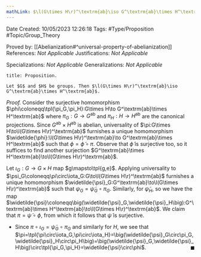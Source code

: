 ```yaml
---
mathLink: $\l(G\times H\r)^\textrm{ab}\iso G^\textrm{ab}\times H^\textrm{ab}$
---
```


<div class="topSpace"></div>

Date Created: 10/05/2023 12:26:18
Tags: #Type/Proposition #Topic/Group_Theory

Proved by: [[Abelianization#^universal-property-of-abelianization]]
References: <i>Not Applicable</i>
Justifications: <i>Not Applicable</i>

Specializations: <i>Not Applicable</i>
Generalizations: <i>Not Applicable</i>

``` ad-Proposition
title: Proposition.

Let $G$ and $H$ be groups. Then $\l(G\times H\r)^\textrm{ab}\iso G^\textrm{ab}\times H^\textrm{ab}$.

```

<i>Proof.</i> Consider the surjective homomorphism $\phi\coloneqq\tpl{\pi_G,\pi_H}:G\times H\to G^\textrm{ab}\times H^\textrm{ab}$ where $\pi_G:G\to G^\textrm{ab}$ and $\pi_H:H\to H^\textrm{ab}$ are the canonical projections. Since $G^\textrm{ab}\times H^\textrm{ab}$ is abelian, universality of $\pi:G\times H\to\l(G\times H\r)^\textrm{ab}$ furnishes a unique homomorphism $\widetilde{\phi}:\l(G\times H\r)^\textrm{ab}\to G^\textrm{ab}\times H^\textrm{ab}$ such that $\phi=\widetilde{\phi}\circ\pi$. Observe that $\widetilde{\phi}$ is surjective too, so it suffices to find another surjection $G^\textrm{ab}\times H^\textrm{ab}\to\l(G\times H\r)^\textrm{ab}$.

Let $\iota_G:G\to G\times H$ map $g\mapsto\tpl{g,e}$. Applying universality to $\psi_G\coloneqq\pi\circ\iota_G:G\to\l(G\times H\r)^\textrm{ab}$ furnishes a unique homomorphism $\widetilde{\psi}_G:G^\textrm{ab}\to\l(G\times H\r)^\textrm{ab}$ such that $\psi_G=\widetilde{\psi}_G\circ\pi_G$. Similarly, for $\widetilde{\psi}_H$, so we have the map $\widetilde{\psi}\coloneqq\big(\widetilde{\psi}_G,\widetilde{\psi}_H\big):G^\textrm{ab}\times H^\textrm{ab}\to\l(G\times H\r)^\textrm{ab}$. We claim that $\pi=\widetilde{\psi}\circ\phi$, from which it follows that $\widetilde{\psi}$ is surjective.
* Since $\pi\circ\iota_G=\widetilde{\psi}_G\circ\pi_G$ and similarly for $H$, we see that $\pi=\tpl{\pi\circ\iota_G,\pi\circ\iota_H}=\big(\widetilde{\psi}_G\circ\pi_G,\widetilde{\psi}_H\circ\pi_H\big)=\big(\widetilde{\psi}_G,\widetilde{\psi}_H\big)\circ\tpl{\pi_G,\pi_H}=\widetilde{\psi}\circ\phi$.<span style="float:right;">$\blacksquare$</span>
